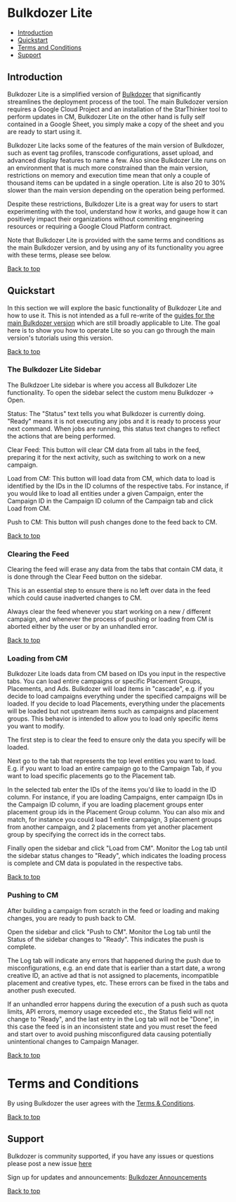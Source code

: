 <a name="top_page"></a>

# Bulkdozer Lite

-   [Introduction](#introduction) <br/>
-   [Quickstart](#quickstart) <br/>
-   [Terms and Conditions](#terms_and_conditions) <br/>
-   [Support](#support) <br/>

<a name="introduction"></a>

## Introduction

Bulkdozer Lite is a simplified version of
[Bulkdozer](https://github.com/google/starthinker/blob/master/tutorials/Bulkdozer/Installation_and_User_guides.md) that significantly
streamlines the deployment process of the tool. The main Bulkdozer version
requires a Google Cloud Project and an installation of the StarThinker tool to
perform updates in CM, Bulkdozer Lite on the other hand is fully self contained
in a Google Sheet, you simply make a copy of the sheet and you are ready to
start using it.

Bulkdozer Lite lacks some of the features of the main version of Bulkdozer, such
as event tag profiles, transcode configurations, asset upload, and advanced
display features to name a few. Also since Bulkdozer Lite runs on an environment
that is much more constrained than the main version, restrictions on memory and
execution time mean that only a couple of thousand items can be updated in a
single operation. Lite is also 20 to 30% slower than the main version depending
on the operation being performed.

Despite these restrictions, Bulkdozer Lite is a great way for users to start
experimenting with the tool, understand how it works, and gauge how it can
positively impact their organizations without commiting engineering resources or
requiring a Google Cloud Platform contract.

Note that Bulkdozer Lite is provided with the same terms and conditions as the
main Bulkdozer version, and by using any of its functionality you agree with
these terms, please see below.

[Back to top](#top_page)

<a name="quickstart"></a>

## Quickstart

In this section we will explore the basic functionality of Bulkdozer Lite and
how to use it. This is not intended as a full re-write of the [guides for the
main Bulkdozer version](https://github.com/google/starthinker/blob/master/tutorials/Bulkdozer/Installation_and_User_guides.md) which are still broadly applicable to Lite. The goal here
is to show you how to operate Lite so you can go through the main version's
tutorials using this version.

[Back to top](#top_page)

### The Bulkdozer Lite Sidebar

The Bulkdzoer Lite sidebar is where you access all Bulkdozer Lite functionality.
To open the sidebar select the custom menu Bulkdozer -> Open.

Status: The "Status" text tells you what Bulkdozer is currently doing. "Ready"
means it is not executing any jobs and it is ready to process your next command.
When jobs are running, this status text changes to reflect the actions that are
being performed.

Clear Feed: This button will clear CM data from all tabs in the feed, preparing
it for the next activity, such as switching to work on a new campaign.

Load from CM: This button will load data from CM, which data to load is
identified by the IDs in the ID columns of the respective tabs. For instance, if
you would like to load all entities under a given Campaign, enter the Campaign
ID in the Campaign ID column of the Campaign tab and click Load from CM.

Push to CM: This button will push changes done to the feed back to CM.

[Back to top](#top_page)

### Clearing the Feed

Clearing the feed will erase any data from the tabs that contain CM data, it is
done through the Clear Feed button on the sidebar.

This is an essential step to ensure there is no left over data in the feed which
could cause inadverted changes to CM.

Always clear the feed whenever you start working on a new / different campaign,
and whenever the process of pushing or loading from CM is aborted either by the
user or by an unhandled error.

[Back to top](#top_page)

### Loading from CM

Bulkdozer Lite loads data from CM based on IDs you input in the respective tabs.
You can load entire campaigns or specific Placement Groups, Placements, and Ads.
Bulkdozer will load items in "cascade", e.g. if you decide to load campaigns
everything under the specified campaigns will be loaded. If you decide to load
Placements, everything under the placements will be loaded but not upstream
items such as campaigns and placement groups. This behavior is intended to allow
you to load only specific items you want to modify.

The first step is to clear the feed to ensure only the data you specify will be
loaded.

Next go to the tab that represents the top level entities you want to load. E.g.
if you want to load an entire campaign go to the Campaign Tab, if you want to
load specific placements go to the Placement tab.

In the selected tab enter the IDs of the items you'd like to loadd in the ID
column. For instance, if you are loading Campaigns, enter campaign IDs in the
Campaign ID column, if you are loading placement groups enter placement group
ids in the Placement Group column. You can also mix and match, for instance you
could load 1 entire campaign, 3 placement groups from another campaign, and 2
placements from yet another placement group by specifying the correct ids in the
correct tabs.

Finally open the sidebar and click "Load from CM". Monitor the Log tab until the
sidebar status changes to "Ready", which indicates the loading process is
complete and CM data is populated in the respective tabs.

[Back to top](#top_page)

### Pushing to CM

After building a campaign from scratch in the feed or loading and making
changes, you are ready to push back to CM.

Open the sidebar and click "Push to CM". Monitor the Log tab until the Status of
the sidebar changes to "Ready". This indicates the push is complete.

The Log tab will indicate any errors that happened during the push due to
misconfigurations, e.g. an end date that is earlier than a start date, a wrong
creative ID, an active ad that is not assigned to placements, incompatible
placement and creative types, etc. These errors can be fixed in the tabs and
another push executed.

If an unhandled error happens during the execution of a push such as quota
limits, API errors, memory usage exceeded etc., the Status field will not change
to "Ready", and the last entry in the Log tab will not be "Done", in this case
the feed is in an inconsistent state and you must reset the feed and start over
to avoid pushing misconfigured data causing potentially unintentional changes to
Campaign Manager.

[Back to top](#top_page)

# Terms and Conditions

By using Bulkdozer the user agrees with the
[Terms & Conditions](Terms_and_Conditions.md).

[Back to top](#top_page)

<a name="support"></a>

## Support

Bulkdozer is community supported, if you have any issues or questions please post a new issue [here](https://github.com/google/bulkdozer-lite/issues)

Sign up for updates and announcements:
[Bulkdozer Announcements](https://groups.google.com/forum/#!forum/bulkdozer-announcements)

[Back to top](#top_page)
